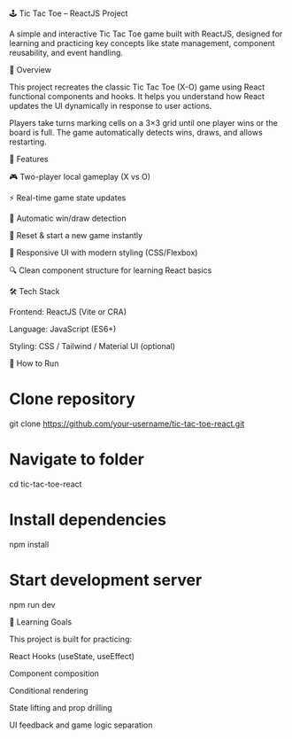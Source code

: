 🕹️ Tic Tac Toe – ReactJS Project

A simple and interactive Tic Tac Toe game built with ReactJS, designed for learning and practicing key concepts like state management, component reusability, and event handling.

🎯 Overview

This project recreates the classic Tic Tac Toe (X-O) game using React functional components and hooks. It helps you understand how React updates the UI dynamically in response to user actions.

Players take turns marking cells on a 3×3 grid until one player wins or the board is full. The game automatically detects wins, draws, and allows restarting.

🧩 Features

🎮 Two-player local gameplay (X vs O)

⚡ Real-time game state updates

🧠 Automatic win/draw detection

🔁 Reset & start a new game instantly

💅 Responsive UI with modern styling (CSS/Flexbox)

🔍 Clean component structure for learning React basics

🛠️ Tech Stack

Frontend: ReactJS (Vite or CRA)

Language: JavaScript (ES6+)

Styling: CSS / Tailwind / Material UI (optional)

🚀 How to Run
# Clone repository
git clone https://github.com/your-username/tic-tac-toe-react.git

# Navigate to folder
cd tic-tac-toe-react

# Install dependencies
npm install

# Start development server
npm run dev

📘 Learning Goals

This project is built for practicing:

React Hooks (useState, useEffect)

Component composition

Conditional rendering

State lifting and prop drilling

UI feedback and game logic separation

